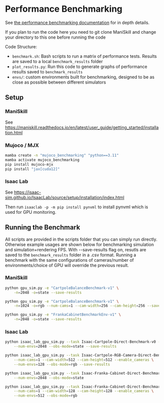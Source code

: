# Performance Benchmarking

See [the performance benchmarking documentation](https://maniskill.readthedocs.io/en/latest/user_guide/additional_resources/performance_benchmarking.html) for in depth details.

If you plan to run the code here you need to git clone ManiSkill and change your directory to this one before running the code

Code Structure:
- `benchmark.sh`: Bash scripts to run a matrix of performance tests. Results are saved to a local `benchmark_results` folder
- `plot_results.py`: Run this code to generate graphs of performance results saved to `benchmark_results`
- `envs/`: custom environments built for benchmarking, designed to be as close as possible between different simulators


## Setup

### ManiSkill

See https://maniskill.readthedocs.io/en/latest/user_guide/getting_started/installation.html

### Mujoco / MJX

```bash
mamba create -n "mujoco_benchmarking" "python==3.11"
mamba activate mujoco_benchmarking
pip install mujoco-mjx
pip install "jax[cuda12]"
```

### Isaac Lab

See https://isaac-sim.github.io/IsaacLab/source/setup/installation/index.html

Then run `isaaclab -p -m pip install pynvml` to install pynvml which is used for GPU monitoring.

<!-- ```bash
mamba create -n "isaaclab" "python==3.10"
mamba activate isaaclab
pip install torch==2.2.2 --index-url https://download.pytorch.org/whl/cu118
pip install isaacsim-rl isaacsim-replicator isaacsim-extscache-physics isaacsim-extscache-kit-sdk isaacsim-extscache-kit isaacsim-app --extra-index-url https://pypi.nvidia.com
``` -->

## Running the Benchmark

All scripts are provided in the scripts folder that you can simply run directly. Otherwise example usages are shown below for benchmarking simulation and simulation+rendering FPS. With --save-results flag on, resutls are saved to the `benchmark_results` folder in a .csv format. Running a benchmark with the same configurations of cameras/number of environments/choice of GPU will override the previous result.

### ManiSkill

```bash
python gpu_sim.py -e "CartpoleBalanceBenchmark-v1" \
    -n=2048 -o=state --save-results

python gpu_sim.py -e "CartpoleBalanceBenchmark-v1" \
    -n=1024 -o=rgb --num-cams=1 --cam-width=256 --cam-height=256 --save-results

python gpu_sim.py -e "FrankaCabinetBenchmarkEnv-v1" \
    -n=2048 -o=state --save-results
```

### Isaac Lab

```bash
python isaac_lab_gpu_sim.py --task Isaac-Cartpole-Direct-Benchmark-v0 --headless \
    --num-envs=2048 --obs-mode=state --save-results

python isaac_lab_gpu_sim.py --task Isaac-Cartpole-RGB-Camera-Direct-Benchmark-v0 --headless \
    --num-cams=1 --cam-width=512 --cam-height=512 --enable_cameras \
    --num-envs=128 --obs-mode=rgb --save-results

python isaac_lab_gpu_sim.py --task Isaac-Franka-Cabinet-Direct-Benchmark-v0 --headless \
    --num-envs=2048 --obs-mode=state

python isaac_lab_gpu_sim.py --task Isaac-Franka-Cabinet-Direct-Benchmark-v0 --headless \
    --num-cams=1 --cam-width=128 --cam-height=128 --enable_cameras \
    --num-envs=512 --obs-mode=rgb
```

<!-- ### Mujoco

```bash
python -m mujoco.mjx.testspeed --mjcf=envs/mujoco/panda_pick_cube.xml   --base_path=. --batch_size=4096 --nstep=100
``` -->